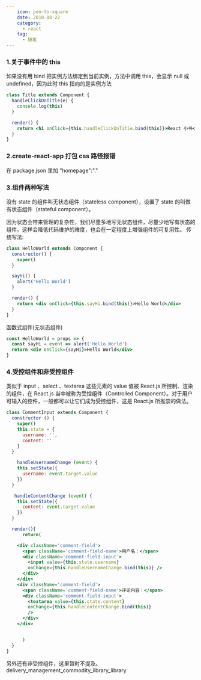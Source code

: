 ```yaml
---
    icon: pen-to-square
    date: 2018-08-22
    category:
      - react
    tag:
      - 随笔
---
```


### 1.关于事件中的 this

如果没有用 bind 把实例方法绑定到当前实例，方法中调用 this，会显示 null 或 undefined，因为此时 this 指向的是实例方法

```jsx
class Title extends Component {
  handleClickOnTitle(e) {
    console.log(this)
  }

  render() {
    return <h1 onClick={this.handleClickOnTitle.bind(this)}>React 小书</h1>
  }
}
```

### 2.create-react-app 打包 css 路径报错

在 package.json 里加 "homepage":"."

### 3.组件两种写法

没有 state 的组件叫无状态组件（stateless component），设置了 state 的叫做有状态组件（stateful component）。

因为状态会带来管理的复杂性，我们尽量多地写无状态组件，尽量少地写有状态的组件。这样会降低代码维护的难度，也会在一定程度上增强组件的可复用性。
传统写法:

```jsx
class HelloWorld extends Component {
  constructor() {
    super()
  }

  sayHi() {
    alert('Hello World')
  }

  render() {
    return <div onClick={this.sayHi.bind(this)}>Hello World</div>
  }
}
```

函数式组件(无状态组件)

```jsx
const HelloWorld = props => {
  const sayHi = event => alert('Hello World')
  return <div onClick={sayHi}>Hello World</div>
}
```

### 4.受控组件和非受控组件

类似于 input 、select 、textarea 这些元素的 value 值被 React.js 所控制、渲染的组件，在 React.js 当中被称为受控组件（Controlled Component）。对于用户可输入的控件，一般都可以让它们成为受控组件，这是 React.js 所推崇的做法。

```jsx
class CommentInput extends Component {
  constructor () {
    super()
    this.state = {
      username: '',
      content: ''
    }
  }

    handleUsernameChange (event) {
    this.setState({
      username: event.target.value
    })
  }

   handleContentChange (event) {
    this.setState({
      content: event.target.value
    })
  }

  render(){
      return(

    <div className='comment-field'>
      <span className='comment-field-name'>用户名：</span>
      <div className='comment-field-input'>
        <input value={this.state.username}
        onChange={this.handleUsernameChange.bind(this)} />
      </div>
    </div>
    <div className='comment-field'>
      <span className='comment-field-name'>评论内容：</span>
      <div className='comment-field-input'>
        <textarea value={this.state.content}
        onChange={this.handleContentChange.bind(this)}
        />
      </div>
    </div>


      )
  }
}


```

另外还有非受控组件，这里暂时不提及。
delivery_management_commodity_library_library
